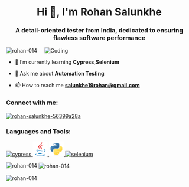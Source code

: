 <h1 align="center">Hi 👋, I'm Rohan Salunkhe</h1>
<h3 align="center">A detail-oriented tester from India, dedicated to ensuring flawless software performance</h3>
<img align="right" alt="Coding" width="400" src="https://lg-company.tpptechnology.com/wp-content/uploads/2023/11/performance-1.gif">

<p align="left"> <img src="https://komarev.com/ghpvc/?username=rohan-014&label=Profile%20views&color=0e75b6&style=flat" alt="rohan-014" /> </p>

- 🌱 I’m currently learning **Cypress,Selenium**

- 💬 Ask me about **Automation Testing**

- 📫 How to reach me **salunkhe19rohan@gmail.com**

<h3 align="left">Connect with me:</h3>
<p align="left">
<a href="https://linkedin.com/in/rohan-salunkhe-56399a28a" target="blank"><img align="center" src="https://raw.githubusercontent.com/rahuldkjain/github-profile-readme-generator/master/src/images/icons/Social/linked-in-alt.svg" alt="rohan-salunkhe-56399a28a" height="30" width="40" /></a>
</p>

<h3 align="left">Languages and Tools:</h3>
<p align="left"> <a href="https://www.cypress.io" target="_blank" rel="noreferrer"> <img src="https://raw.githubusercontent.com/simple-icons/simple-icons/6e46ec1fc23b60c8fd0d2f2ff46db82e16dbd75f/icons/cypress.svg" alt="cypress" width="40" height="40"/> </a> <a href="https://www.java.com" target="_blank" rel="noreferrer"> <img src="https://raw.githubusercontent.com/devicons/devicon/master/icons/java/java-original.svg" alt="java" width="40" height="40"/> </a> <a href="https://www.python.org" target="_blank" rel="noreferrer"> <img src="https://raw.githubusercontent.com/devicons/devicon/master/icons/python/python-original.svg" alt="python" width="40" height="40"/> </a> <a href="https://www.selenium.dev" target="_blank" rel="noreferrer"> <img src="https://raw.githubusercontent.com/detain/svg-logos/780f25886640cef088af994181646db2f6b1a3f8/svg/selenium-logo.svg" alt="selenium" width="40" height="40"/> </a> </p>

<p><img align="left" src="https://github-readme-stats.vercel.app/api/top-langs?username=rohan-014&show_icons=true&locale=en&layout=compact" alt="rohan-014" /></p>

<p>&nbsp;<img align="center" src="https://github-readme-stats.vercel.app/api?username=rohan-014&show_icons=true&locale=en" alt="rohan-014" /></p>

<p><img align="center" src="https://github-readme-streak-stats.herokuapp.com/?user=rohan-014&" alt="rohan-014" /></p>

